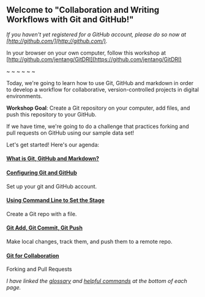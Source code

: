 ## Welcome to "Collaboration and Writing Workflows with Git and GitHub!"

*If you haven't yet registered for a GitHub account, please do so now at [http://github.com/](http://github.com/).*

In your browser on your own computer, follow this workshop at [http://github.com/jentang/GitDRI](https://github.com/jentang/GitDRI)

~ ~ ~ ~ ~ ~

Today, we're going to learn how to use Git, GitHub and markdown in order to develop a workflow for collaborative, version-controlled projects in digital environments. 

**Workshop Goal**: Create a Git repository on your computer, add files, and push this repository to your GitHub.

If we have time, we're going to do a challenge that practices forking and pull requests on GitHub using our sample data set! 

Let's get started! Here's our agenda:

#### [What is Git, GitHub and Markdown?](2_conceptOverview.md)

#### [Configuring Git and GitHub](3_gitConfig.md)
Set up your git and GitHub account.

#### [Using Command Line to Set the Stage](4_commandLine.md)
Create a Git repo with a file. 

#### [Git Add, Git Commit, Git Push](5_gitAction.md)
Make local changes, track them, and push them to a remote repo.

#### [Git for Collaboration](6_forkPull.md)
Forking and Pull Requests

_I have linked the [glossary](glossary.md) and [helpful commands](helpfulcommands.md) at the bottom of each page._




